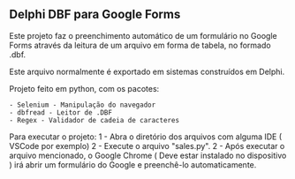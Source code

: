 ## Delphi DBF para Google Forms

Este projeto faz o preenchimento automático de um formulário no Google Forms através da leitura de um arquivo em forma de tabela, no formado .dbf.

Este arquivo normalmente é exportado em sistemas construídos em Delphi.

Projeto feito em python, com os pacotes:

    - Selenium - Manipulação do navegador
    - dbfread - Leitor de .DBF
    - Regex - Validador de cadeia de caracteres


Para executar o projeto: 
    1 - Abra o diretório dos arquivos com alguma IDE ( VSCode por exemplo)
    2 - Execute o arquivo "sales.py".
    2 - Após executar o arquivo mencionado, o Google Chrome ( Deve estar instalado no dispositivo ) irá abrir um formulário do Google e preenchê-lo automaticamente.